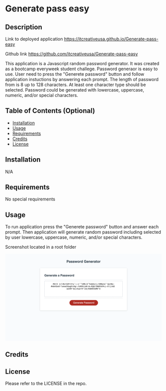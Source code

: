 # Generate pass easy
## Description

Link to deployed application
 https://itcreativeusa.github.io/Generate-pass-easy

Github link 
https://github.com/itcreativeusa/Generate-pass-easy

This application is a Javascript random password generator. It was created as a bootcamp everyweek student challege.
Password generaor is easy to use. User need to press the "Generete password" button and follow application instuctions by answering each prompt. The length of password from is 8 up to 128 characters. At least one character type should be selected. Password could be generated with lowercase, uppercase, numeric, and/or special characters.
 
## Table of Contents (Optional)

- [Installation](#installation)
- [Usage](#usage)
- [Requirements](#requirements)
- [Credits](#credits)
- [License](#license)

## Installation

N/A

## Requirements

No special requirements

## Usage

To run application press the "Generete password" button and answer each prompt. Then application will generate random password including selected by user lowercase, uppercase, numeric, and/or special characters.

Screenshot located in a root folder

![Generate-pass-easy](screenshot.png)
   

## Credits



## License

Please refer to the LICENSE in the repo.



